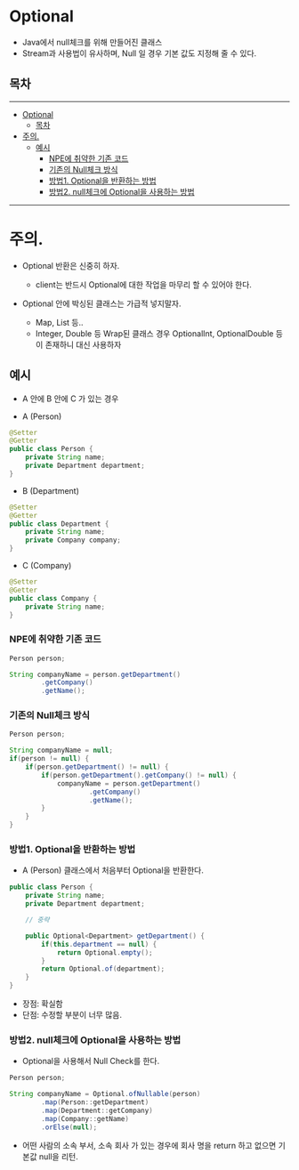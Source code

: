 # Optional
- Java에서 null체크를 위해 만들어진 클래스
- Stream과 사용법이 유사하며, Null 일 경우 기본 값도 지정해 줄 수 있다.

## 목차
- - -
- [Optional](#optional)
  - [목차](#목차)
- [주의.](#주의)
  - [예시](#예시)
    - [NPE에 취약한 기존 코드](#npe에-취약한-기존-코드)
    - [기존의 Null체크 방식](#기존의-null체크-방식)
    - [방법1. Optional을 반환하는 방법](#방법1-optional을-반환하는-방법)
    - [방법2. null체크에 Optional을 사용하는 방법](#방법2-null체크에-optional을-사용하는-방법)

- - -
# 주의.
- Optional 반환은 신중히 하자.
  - client는 반드시 Optional에 대한 작업을 마무리 할 수 있어야 한다.

- Optional 안에 박싱된 클래스는 가급적 넣지말자.
  - Map, List 등..
  - Integer, Double 등 Wrap된 클래스 경우 OptionalInt, OptionalDouble 등 이 존재하니 대신 사용하자

## 예시
- A 안에 B 안에 C 가 있는 경우

- A (Person)
```java
@Setter
@Getter
public class Person {
    private String name;
    private Department department;
}
```

- B (Department)
```java
@Setter
@Getter
public class Department {
    private String name;
    private Company company;
}
```

- C (Company)
```java
@Setter
@Getter
public class Company {
    private String name;
}
```

### NPE에 취약한 기존 코드
```java
Person person;

String companyName = person.getDepartment()
        .getCompany()
        .getName();
```

### 기존의 Null체크 방식
```java
Person person;

String companyName = null;
if(person != null) {
    if(person.getDepartment() != null) {
        if(person.getDepartment().getCompany() != null) {
            companyName = person.getDepartment()
                    .getCompany()
                    .getName();
        }
    }
}
```

### 방법1. Optional을 반환하는 방법
- A (Person) 클래스에서 처음부터 Optional을 반환한다.
```java
public class Person {
    private String name;
    private Department department;

    // 중략

    public Optional<Department> getDepartment() {
        if(this.department == null) {
            return Optional.empty();
        }
        return Optional.of(department);
    }
}
```
- 장점: 확실함
- 단점: 수정할 부분이 너무 많음.

### 방법2. null체크에 Optional을 사용하는 방법
- Optional을 사용해서 Null Check를 한다.
```java
Person person;

String companyName = Optional.ofNullable(person)
        .map(Person::getDepartment)
        .map(Department::getCompany)
        .map(Company::getName)
        .orElse(null);
```
- 어떤 사람의 소속 부서, 소속 회사 가 있는 경우에 회사 명을 return 하고 없으면 기본값 null을 리턴.